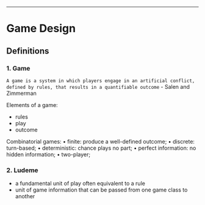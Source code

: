 ---
# Game Design

## Definitions

### 1. Game

`A game is a system in which players engage in an artificial conflict, defined by rules, that results in a quantifiable outcome` - Salen and Zimmerman

Elements of a game:
- rules
- play
- outcome

Combinatorial games:
• finite: produce a well-defined outcome;
• discrete: turn-based;
• deterministic: chance plays no part;
• perfect information: no hidden information;
• two-player;

### 2. Ludeme

- a fundamental unit of play often equivalent to a rule
- unit of game information that can be passed from one game class to another




